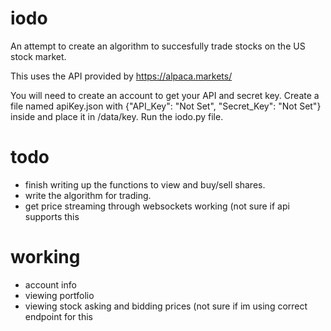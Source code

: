 # iodo
An attempt to create an algorithm to succesfully trade stocks on the US stock market.

This uses the API provided by https://alpaca.markets/


You will need to create an account to get your API and secret key.
Create a file named apiKey.json with {"API_Key": "Not Set", "Secret_Key": "Not Set"} inside and place it in /data/key.
Run the iodo.py file.


# todo
* finish writing up the functions to view and buy/sell shares.
* write the algorithm for trading.
* get price streaming through websockets working (not sure if api supports this

# working
* account info
* viewing portfolio
* viewing stock asking and bidding prices (not sure if im using correct endpoint for this
